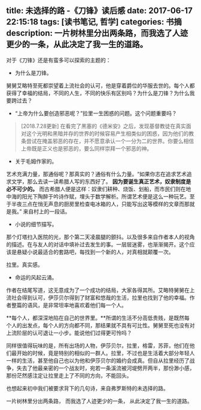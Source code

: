 title: 未选择的路 -《刀锋》读后感
date: 2017-06-17 22:15:18
tags: [读书笔记, 哲学]
categories: 书摘
description: 一片树林里分出两条路，而我选了人迹更少的一条，从此决定了我一生的道路。
---

对于《刀锋》还是有蛮多可以探索的主题的：

- 为什么是刀锋。

舅舅艾略特至死都崇望着上流社会的认可，他是穿着爵位的华服去世的。每个人都获得了幸福的结局，不同的人生，不同的快乐有区别吗？为什么是刀锋？为什么我要跨过去？

- “上帝为什么要创造邪恶呢？”拉里一生困惑的问题。这个问题重要吗？

> [2018.7.28更新] 在看完了黑塞的《德米安》之后，发现基督教徒在真实面对这个光明和黑暗并存的世界的时候容易产生相类似的困惑，因为他们的教条尝试在掩盖邪恶的存在，并不愿意承认一个一分为二的世界。你要么相信上帝既是正义也是邪恶的，要么同样崇拜一个邪恶的神。

- 关于毛姆作家的。

艺术充满力量，那通俗呢？那真实的？通俗有什么力量。“如果你志在追求艺术追求文学，那么去读一读希腊人写的东西好了。 **因为要诞生真正艺术，奴隶制度是必不可少的。** 而古希腊人便是这样：奴隶们耕种、烧饭、划船，而市民们则在地中海的阳光下陶醉于吟诗作赋，埋头于数学解析。所谓艺术便是这么一种玩艺。至于半夜三点在悄无声息的厨房里检查电冰箱的人，只能写出这等模样的文章而那就是我。” 来自村上的一段话。

- 小说的细节描写。

那个灯塔扫入医院的光，那个第二天凌晨腿的颤抖。以及很多来自作者本人的视角的描述。在与友人的对话中填补过去发生的事。一层层迷雾，也渐渐揭开。这个应该是悬疑小说最适合的套路吧，每找到一个新的人，对真相就颠覆一次。

拉里。真实感。

- 命运的风起云涌。

作者在结尾写道，这无意成为了一个成功的结局，大家各得其所。艾略特舅舅在上流社会得到认可，伊莎贝尔得到了财富和悠哉的生活，拉里也找到了他的幸福。作者整篇的语风，是非常坦率地喜欢着他们每一个人。

**每个人，都深深地陷在自己的世界里。**所谓的生活不分高低贵贱，是既然每个人的出发点，每个人的方向都不同，那结果就不具有可比性。舅舅至死也没有对上流阶层的认可退让一小步。能说他们过得更可怜吗？

同样很值得玩味的是，所有出场的人物，伊莎贝尔，拉里，格雷，苏菲，他们在他们最开始的时候，竟是特别的相似的一群人。拉里，不过也是生活着大部分年轻人一样的生活，甚至他自己也以为他和伊莎贝尔的婚约会成真。但自从拉里经历了战争，失去了他最亲密的一个战友时，宛若一条溪流被河堤劈开两半，那份渺小感，那份茫然感注定让拉里走上了不同的方向，不能回头。

也想起来初中我们被要求背下的几句诗，来自弗罗斯特的未选择的路。

一片树林里分出两条路， 
而我选了人迹更少的一条， 
从此决定了我一生的道路。

